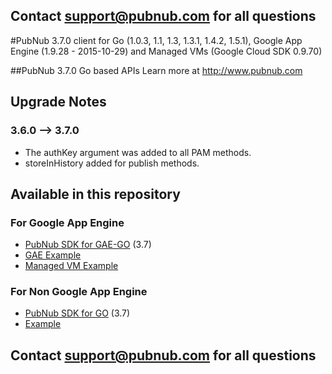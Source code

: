 ## Contact support@pubnub.com for all questions

#PubNub 3.7.0 client for Go (1.0.3, 1.1, 1.3, 1.3.1, 1.4.2, 1.5.1), Google App Engine (1.9.28 - 2015-10-29) and Managed VMs (Google Cloud SDK 0.9.70)

##PubNub 3.7.0 Go based APIs
Learn more at http://www.pubnub.com

## Upgrade Notes
### 3.6.0 --> 3.7.0
  * The authKey argument was added to all PAM methods.
  * storeInHistory added for publish methods.

## Available in this repository

### For Google App Engine

* [PubNub SDK for GAE-GO](gae) (3.7)
 * [GAE Example](gae-example)
 * [Managed VM Example](gae-managed-vm-example)

### For Non Google App Engine

* [PubNub SDK for GO](messaging) (3.7)
 * [Example](messaging/example)

## Contact support@pubnub.com for all questions
